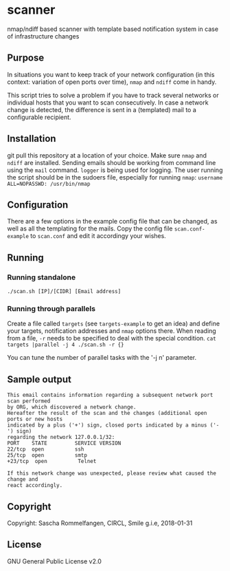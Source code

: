 # scanner
nmap/ndiff based scanner with template based notification system in case of infrastructure changes

## Purpose
In situations you want to keep track of your network configuration (in this context: variation of open ports over time), `nmap` and `ndiff` come in handy.

This script tries to solve a problem if you have to track several networks or individual hosts that you want to scan consecutively. 
In case a network change is detected, the difference is sent in a (templated) mail to a configurable recipient.

## Installation
git pull this repository at a location of your choice. Make sure `nmap` and `ndiff` are installed. 
Sending emails should be working from command line using the `mail` command. `logger` is being used for logging.
The user running the script should be in the sudoers file, especially for running `nmap`:
`username        ALL=NOPASSWD: /usr/bin/nmap`

## Configuration
There are a few options in the example config file that can be changed, as well as all the templating for the mails.
Copy the config file `scan.conf-example` to `scan.conf` and edit it accordingy your wishes.


## Running

### Running standalone
`./scan.sh [IP]/[CIDR] [Email address]` 

### Running through parallels
Create a file called `targets` (see `targets-example` to get an idea) and define your targets, notification addresses and `nmap` options there. When reading from a file, `-r` needs to be specified to deal with the special condition.
`cat targets |parallel -j 4 ./scan.sh -r {}`

You can tune the number of parallel tasks with the '-j n' parameter.

## Sample output
```
This email contains information regarding a subsequent network port scan performed 
by ORG, which discovered a network change.
Hereafter the result of the scan and the changes (additional open ports or new hosts 
indicated by a plus ('+') sign, closed ports indicated by a minus ('-') sign) 
regarding the network 127.0.0.1/32:
PORT    STATE         SERVICE VERSION
22/tcp  open          ssh
25/tcp  open          smtp
+23/tcp  open          Telnet

If this network change was unexpected, please review what caused the change and 
react accordingly. 
```

## Copyright
Copyright: Sascha Rommelfangen, CIRCL, Smile g.i.e, 2018-01-31

## License
GNU General Public License v2.0

